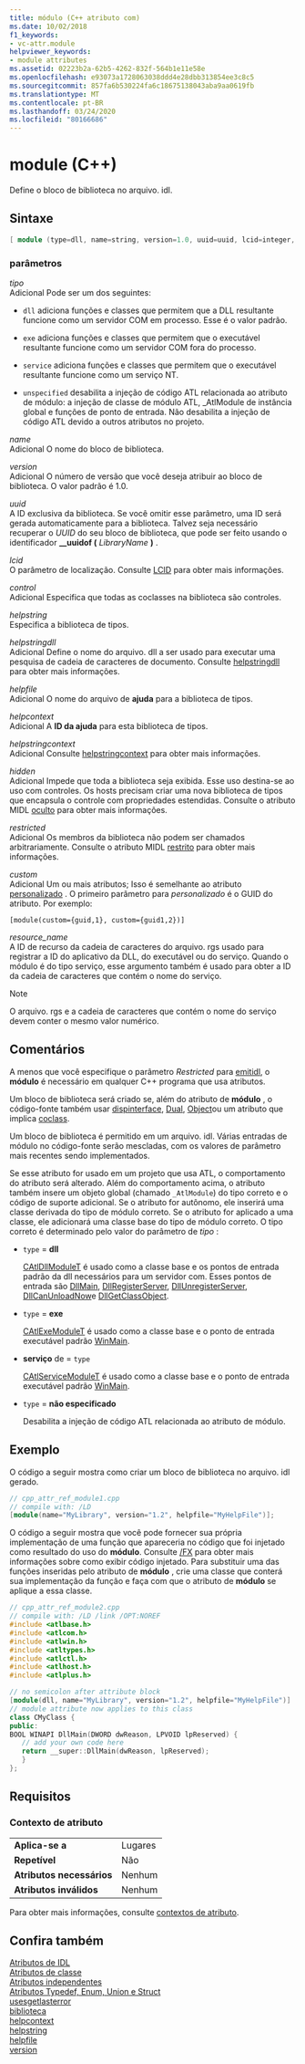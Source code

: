 ```yaml
---
title: módulo (C++ atributo com)
ms.date: 10/02/2018
f1_keywords:
- vc-attr.module
helpviewer_keywords:
- module attributes
ms.assetid: 02223b2a-62b5-4262-832f-564b1e11e58e
ms.openlocfilehash: e93073a1728063038ddd4e28dbb313854ee3c8c5
ms.sourcegitcommit: 857fa6b530224fa6c18675138043aba9aa0619fb
ms.translationtype: MT
ms.contentlocale: pt-BR
ms.lasthandoff: 03/24/2020
ms.locfileid: "80166686"
---
```

# <a name="module-c"></a>module (C++)

Define o bloco de biblioteca no arquivo. idl.

## <a name="syntax"></a>Sintaxe

```cpp
[ module (type=dll, name=string, version=1.0, uuid=uuid, lcid=integer, control=boolean, helpstring=string, helpstringdll=string, helpfile=string, helpcontext=integer, helpstringcontext=integer, hidden=boolean, restricted=boolean, custom=string, resource_name=string,) ];
```

### <a name="parameters"></a>parâmetros

*tipo*<br/>
Adicional Pode ser um dos seguintes:

- `dll` adiciona funções e classes que permitem que a DLL resultante funcione como um servidor COM em processo. Esse é o valor padrão.

- `exe` adiciona funções e classes que permitem que o executável resultante funcione como um servidor COM fora do processo.

- `service` adiciona funções e classes que permitem que o executável resultante funcione como um serviço NT.

- `unspecified` desabilita a injeção de código ATL relacionada ao atributo de módulo: a injeção de classe de módulo ATL, _AtlModule de instância global e funções de ponto de entrada. Não desabilita a injeção de código ATL devido a outros atributos no projeto.

*name*<br/>
Adicional O nome do bloco de biblioteca.

*version*<br/>
Adicional O número de versão que você deseja atribuir ao bloco de biblioteca. O valor padrão é 1.0.

*uuid*<br/>
A ID exclusiva da biblioteca. Se você omitir esse parâmetro, uma ID será gerada automaticamente para a biblioteca. Talvez seja necessário recuperar o *UUID* do seu bloco de biblioteca, que pode ser feito usando o identificador **__uuidof (** *LibraryName* **)** .

*lcid*<br/>
O parâmetro de localização. Consulte [LCID](/windows/win32/Midl/lcid) para obter mais informações.

*control*<br/>
Adicional Especifica que todas as coclasses na biblioteca são controles.

*helpstring*<br/>
Especifica a biblioteca de tipos.

*helpstringdll*<br/>
Adicional Define o nome do arquivo. dll a ser usado para executar uma pesquisa de cadeia de caracteres de documento. Consulte [helpstringdll](/windows/win32/Midl/helpstringdll) para obter mais informações.

*helpfile*<br/>
Adicional O nome do arquivo de **ajuda** para a biblioteca de tipos.

*helpcontext*<br/>
Adicional A **ID da ajuda** para esta biblioteca de tipos.

*helpstringcontext*<br/>
Adicional Consulte [helpstringcontext](helpstringcontext.md) para obter mais informações.

*hidden*<br/>
Adicional Impede que toda a biblioteca seja exibida. Esse uso destina-se ao uso com controles. Os hosts precisam criar uma nova biblioteca de tipos que encapsula o controle com propriedades estendidas. Consulte o atributo MIDL [oculto](/windows/win32/Midl/hidden) para obter mais informações.

*restricted*<br/>
Adicional Os membros da biblioteca não podem ser chamados arbitrariamente. Consulte o atributo MIDL [restrito](/windows/win32/Midl/restricted) para obter mais informações.

*custom*<br/>
Adicional Um ou mais atributos; Isso é semelhante ao atributo [personalizado](custom-cpp.md) . O primeiro parâmetro para *personalizado* é o GUID do atributo. Por exemplo:

```
[module(custom={guid,1}, custom={guid1,2})]
```

*resource_name*<br/>
A ID de recurso da cadeia de caracteres do arquivo. rgs usado para registrar a ID do aplicativo da DLL, do executável ou do serviço. Quando o módulo é do tipo serviço, esse argumento também é usado para obter a ID da cadeia de caracteres que contém o nome do serviço.

> [!NOTE]
> O arquivo. rgs e a cadeia de caracteres que contém o nome do serviço devem conter o mesmo valor numérico.

## <a name="remarks"></a>Comentários

A menos que você especifique o parâmetro *Restricted* para [emitidl](emitidl.md), o **módulo** é necessário em qualquer C++ programa que usa atributos.

Um bloco de biblioteca será criado se, além do atributo de **módulo** , o código-fonte também usar [dispinterface](dispinterface.md), [Dual](dual.md), [Object](object-cpp.md)ou um atributo que implica [coclass](coclass.md).

Um bloco de biblioteca é permitido em um arquivo. idl. Várias entradas de módulo no código-fonte serão mescladas, com os valores de parâmetro mais recentes sendo implementados.

Se esse atributo for usado em um projeto que usa ATL, o comportamento do atributo será alterado. Além do comportamento acima, o atributo também insere um objeto global (chamado `_AtlModule`) do tipo correto e o código de suporte adicional. Se o atributo for autônomo, ele inserirá uma classe derivada do tipo de módulo correto. Se o atributo for aplicado a uma classe, ele adicionará uma classe base do tipo de módulo correto. O tipo correto é determinado pelo valor do parâmetro de *tipo* :

- `type` = **dll**

   [CAtlDllModuleT](../../atl/reference/catldllmodulet-class.md) é usado como a classe base e os pontos de entrada padrão da dll necessários para um servidor com. Esses pontos de entrada são [DllMain](/windows/win32/Dlls/dllmain), [DllRegisterServer](/windows/win32/api/olectl/nf-olectl-dllregisterserver), [DllUnregisterServer](/windows/win32/api/olectl/nf-olectl-dllunregisterserver), [DllCanUnloadNow](/windows/win32/api/combaseapi/nf-combaseapi-dllcanunloadnow)e [DllGetClassObject](/previous-versions//dd797891\(v=vs.85\)).

- `type` = **exe**

   [CAtlExeModuleT](../../atl/reference/catlexemodulet-class.md) é usado como a classe base e o ponto de entrada executável padrão [WinMain](/windows/win32/api/winbase/nf-winbase-winmain).

- **serviço** de  = `type`

   [CAtlServiceModuleT](../../atl/reference/catlservicemodulet-class.md) é usado como a classe base e o ponto de entrada executável padrão [WinMain](/windows/win32/api/winbase/nf-winbase-winmain).

- `type` = **não especificado**

   Desabilita a injeção de código ATL relacionada ao atributo de módulo.

## <a name="example"></a>Exemplo

O código a seguir mostra como criar um bloco de biblioteca no arquivo. idl gerado.

```cpp
// cpp_attr_ref_module1.cpp
// compile with: /LD
[module(name="MyLibrary", version="1.2", helpfile="MyHelpFile")];
```

O código a seguir mostra que você pode fornecer sua própria implementação de uma função que apareceria no código que foi injetado como resultado do uso do **módulo**. Consulte [/FX](../../build/reference/fx-merge-injected-code.md) para obter mais informações sobre como exibir código injetado. Para substituir uma das funções inseridas pelo atributo de **módulo** , crie uma classe que conterá sua implementação da função e faça com que o atributo de **módulo** se aplique a essa classe.

```cpp
// cpp_attr_ref_module2.cpp
// compile with: /LD /link /OPT:NOREF
#include <atlbase.h>
#include <atlcom.h>
#include <atlwin.h>
#include <atltypes.h>
#include <atlctl.h>
#include <atlhost.h>
#include <atlplus.h>

// no semicolon after attribute block
[module(dll, name="MyLibrary", version="1.2", helpfile="MyHelpFile")]
// module attribute now applies to this class
class CMyClass {
public:
BOOL WINAPI DllMain(DWORD dwReason, LPVOID lpReserved) {
   // add your own code here
   return __super::DllMain(dwReason, lpReserved);
   }
};
```

## <a name="requirements"></a>Requisitos

### <a name="attribute-context"></a>Contexto de atributo

|||
|-|-|
|**Aplica-se a**|Lugares|
|**Repetível**|Não|
|**Atributos necessários**|Nenhum|
|**Atributos inválidos**|Nenhum|

Para obter mais informações, consulte [contextos de atributo](cpp-attributes-com-net.md#contexts).

## <a name="see-also"></a>Confira também

[Atributos de IDL](idl-attributes.md)<br/>
[Atributos de classe](class-attributes.md)<br/>
[Atributos independentes](stand-alone-attributes.md)<br/>
[Atributos Typedef, Enum, Union e Struct](typedef-enum-union-and-struct-attributes.md)<br/>
[usesgetlasterror](usesgetlasterror.md)<br/>
[biblioteca](/windows/win32/Midl/library)<br/>
[helpcontext](helpcontext.md)<br/>
[helpstring](helpstring.md)<br/>
[helpfile](helpfile.md)<br/>
[version](version-cpp.md)
